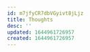 ```yaml
---
id: m7jfyCR7dbVGyivt8jLjz
title: Thoughts
desc: ''
updated: 1644961726957
created: 1644961726957
---
```


